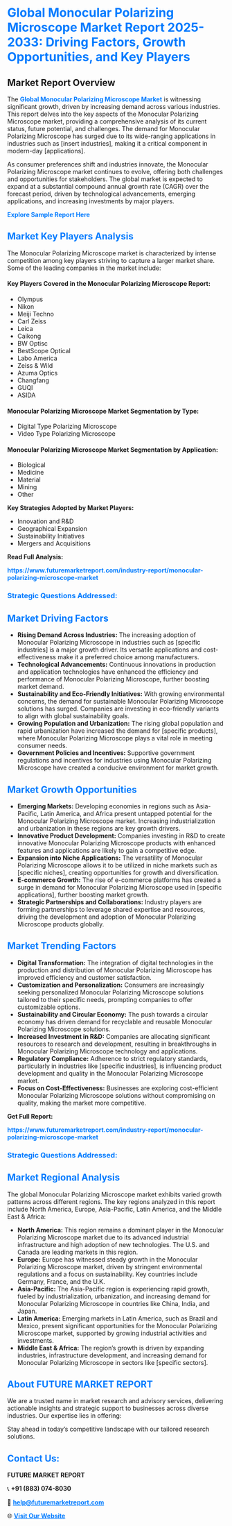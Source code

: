 <h1 style="color: #007BFF;">Global Monocular Polarizing Microscope Market Report 2025-2033: Driving Factors, Growth Opportunities, and Key Players</h1>

<section id="overview">
<h2>Market Report Overview</h2>
<p>The <a href="https://www.futuremarketreport.com/industry-report/monocular-polarizing-microscope-market" style="color: #007BFF; text-decoration: none;"><strong>Global Monocular Polarizing Microscope Market</strong></a> is witnessing significant growth, driven by increasing demand across various industries. This report delves into the key aspects of the Monocular Polarizing Microscope market, providing a comprehensive analysis of its current status, future potential, and challenges. The demand for Monocular Polarizing Microscope has surged due to its wide-ranging applications in industries such as [insert industries], making it a critical component in modern-day [applications].</p>
<p>As consumer preferences shift and industries innovate, the Monocular Polarizing Microscope market continues to evolve, offering both challenges and opportunities for stakeholders. The global market is expected to expand at a substantial compound annual growth rate (CAGR) over the forecast period, driven by technological advancements, emerging applications, and increasing investments by major players.</p>
</section>

<section id="overview">
<p><a href="https://www.futuremarketreport.com/request-sample/reportId=84843" style="color: #007BFF; text-decoration: none;"><strong>Explore Sample Report Here</strong></a></p>
</section>

<section id="key-players">
<h2 style="color: #007BFF;">Market Key Players Analysis</h2>
<p>The Monocular Polarizing Microscope market is characterized by intense competition among key players striving to capture a larger market share. Some of the leading companies in the market include:</p>
<h4>Key Players Covered in the Monocular Polarizing Microscope Report:</h4>
<ul><li>Olympus</li><li>Nikon</li><li>Meiji Techno</li><li>Carl Zeiss</li><li>Leica</li><li>Caikong</li><li>BW Optisc</li><li>BestScope Optical</li><li>Labo America</li><li>Zeiss &amp; Wild</li><li>Azuma Optics</li><li>Changfang</li><li>GUQI</li><li>ASIDA</li></ul>
<h4>Monocular Polarizing Microscope Market Segmentation by Type:</h4>
<ul><li>Digital Type Polarizing Microscope</li><li>Video Type Polarizing Microscope</li></ul>

<h4>Monocular Polarizing Microscope Market Segmentation by Application:</h4>
<ul><li>Biological</li><li>Medicine</li><li>Material</li><li>Mining</li><li>Other</li></ul>
<p><strong>Key Strategies Adopted by Market Players:</strong></p>
<ul>
<li>Innovation and R&D</li>
<li>Geographical Expansion</li>
<li>Sustainability Initiatives</li>
<li>Mergers and Acquisitions</li>
</ul>
</section>

<section>
<p><strong>Read Full Analysis: </strong></p><a href="https://www.futuremarketreport.com/industry-report/monocular-polarizing-microscope-market" style="color: #007BFF; text-decoration: none;"><strong>https://www.futuremarketreport.com/industry-report/monocular-polarizing-microscope-market</strong></a>
<h3 style="color: #007BFF;">Strategic Questions Addressed:</h3>
</section>

<section id="driving-factors">
<h2 style="color: #007BFF;">Market Driving Factors</h2>
<ul>
<li><strong>Rising Demand Across Industries:</strong> The increasing adoption of Monocular Polarizing Microscope in industries such as [specific industries] is a major growth driver. Its versatile applications and cost-effectiveness make it a preferred choice among manufacturers.</li>
<li><strong>Technological Advancements:</strong> Continuous innovations in production and application technologies have enhanced the efficiency and performance of Monocular Polarizing Microscope, further boosting market demand.</li>
<li><strong>Sustainability and Eco-Friendly Initiatives:</strong> With growing environmental concerns, the demand for sustainable Monocular Polarizing Microscope solutions has surged. Companies are investing in eco-friendly variants to align with global sustainability goals.</li>
<li><strong>Growing Population and Urbanization:</strong> The rising global population and rapid urbanization have increased the demand for [specific products], where Monocular Polarizing Microscope plays a vital role in meeting consumer needs.</li>
<li><strong>Government Policies and Incentives:</strong> Supportive government regulations and incentives for industries using Monocular Polarizing Microscope have created a conducive environment for market growth.</li>
</ul>
</section>

<section id="growth-opportunities">
<h2 style="color: #007BFF;">Market Growth Opportunities</h2>
<ul>
<li><strong>Emerging Markets:</strong> Developing economies in regions such as Asia-Pacific, Latin America, and Africa present untapped potential for the Monocular Polarizing Microscope market. Increasing industrialization and urbanization in these regions are key growth drivers.</li>
<li><strong>Innovative Product Development:</strong> Companies investing in R&D to create innovative Monocular Polarizing Microscope products with enhanced features and applications are likely to gain a competitive edge.</li>
<li><strong>Expansion into Niche Applications:</strong> The versatility of Monocular Polarizing Microscope allows it to be utilized in niche markets such as [specific niches], creating opportunities for growth and diversification.</li>
<li><strong>E-commerce Growth:</strong> The rise of e-commerce platforms has created a surge in demand for Monocular Polarizing Microscope used in [specific applications], further boosting market growth.</li>
<li><strong>Strategic Partnerships and Collaborations:</strong> Industry players are forming partnerships to leverage shared expertise and resources, driving the development and adoption of Monocular Polarizing Microscope products globally.</li>
</ul>
</section>

<section id="trending-factors">
<h2 style="color: #007BFF;">Market Trending Factors</h2>
<ul>
<li><strong>Digital Transformation:</strong> The integration of digital technologies in the production and distribution of Monocular Polarizing Microscope has improved efficiency and customer satisfaction.</li>
<li><strong>Customization and Personalization:</strong> Consumers are increasingly seeking personalized Monocular Polarizing Microscope solutions tailored to their specific needs, prompting companies to offer customizable options.</li>
<li><strong>Sustainability and Circular Economy:</strong> The push towards a circular economy has driven demand for recyclable and reusable Monocular Polarizing Microscope solutions.</li>
<li><strong>Increased Investment in R&D:</strong> Companies are allocating significant resources to research and development, resulting in breakthroughs in Monocular Polarizing Microscope technology and applications.</li>
<li><strong>Regulatory Compliance:</strong> Adherence to strict regulatory standards, particularly in industries like [specific industries], is influencing product development and quality in the Monocular Polarizing Microscope market.</li>
<li><strong>Focus on Cost-Effectiveness:</strong> Businesses are exploring cost-efficient Monocular Polarizing Microscope solutions without compromising on quality, making the market more competitive.</li>
</ul>
</section>

<section>
<p><strong>Get Full Report: </strong></p><a href="https://www.futuremarketreport.com/industry-report/monocular-polarizing-microscope-market" style="color: #007BFF; text-decoration: none;"><strong>https://www.futuremarketreport.com/industry-report/monocular-polarizing-microscope-market</strong></a>
<h3 style="color: #007BFF;">Strategic Questions Addressed:</h3>
</section>


<section id="regional-analysis">
<h2 style="color: #007BFF;">Market Regional Analysis</h2>
<p>The global Monocular Polarizing Microscope market exhibits varied growth patterns across different regions. The key regions analyzed in this report include North America, Europe, Asia-Pacific, Latin America, and the Middle East & Africa:</p>
<ul>
<li><strong>North America:</strong> This region remains a dominant player in the Monocular Polarizing Microscope market due to its advanced industrial infrastructure and high adoption of new technologies. The U.S. and Canada are leading markets in this region.</li>
<li><strong>Europe:</strong> Europe has witnessed steady growth in the Monocular Polarizing Microscope market, driven by stringent environmental regulations and a focus on sustainability. Key countries include Germany, France, and the U.K.</li>
<li><strong>Asia-Pacific:</strong> The Asia-Pacific region is experiencing rapid growth, fueled by industrialization, urbanization, and increasing demand for Monocular Polarizing Microscope in countries like China, India, and Japan.</li>
<li><strong>Latin America:</strong> Emerging markets in Latin America, such as Brazil and Mexico, present significant opportunities for the Monocular Polarizing Microscope market, supported by growing industrial activities and investments.</li>
<li><strong>Middle East & Africa:</strong> The region’s growth is driven by expanding industries, infrastructure development, and increasing demand for Monocular Polarizing Microscope in sectors like [specific sectors].</li>
</ul>
</section>

<footer>
<h2 style="color: #007BFF;">About FUTURE MARKET REPORT</h2>
<p>We are a trusted name in market research and advisory services, delivering actionable insights and strategic support to businesses across diverse industries. Our expertise lies in offering:</p>

<p>Stay ahead in today’s competitive landscape with our tailored research solutions.</p>

<h2 style="color: #007BFF;">Contact Us:</h2>
<p><strong>FUTURE MARKET REPORT</strong></p>
<p>📞 <strong>+91 (883) 074-8030</strong></p>
<p>📧 <strong><a href="mailto:help@futuremarketreport.com" style="color: #007BFF;">help@futuremarketreport.com</a></strong></p>
<p>🌐 <strong><a href="https://www.futuremarketreport.com/" style="color: #007BFF;">Visit Our Website</a></strong></p>
</footer>